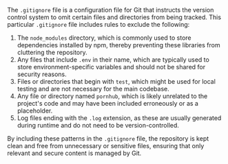 The `.gitignore` file is a configuration file for Git that instructs the version control system to omit certain files and directories from being tracked. This particular `.gitignore` file includes rules to exclude the following:

1. The `node_modules` directory, which is commonly used to store dependencies installed by npm, thereby preventing these libraries from cluttering the repository.
2. Any files that include `.env` in their name, which are typically used to store environment-specific variables and should not be shared for security reasons.
3. Files or directories that begin with `test`, which might be used for local testing and are not necessary for the main codebase.
4. Any file or directory named `pornhub`, which is likely unrelated to the project's code and may have been included erroneously or as a placeholder.
5. Log files ending with the `.log` extension, as these are usually generated during runtime and do not need to be version-controlled.

By including these patterns in the `.gitignore` file, the repository is kept clean and free from unnecessary or sensitive files, ensuring that only relevant and secure content is managed by Git.